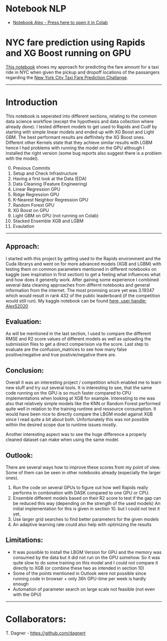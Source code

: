 # Notebook NLP
* [Notebook Alex - Press here to open it in Colab](https://colab.research.google.com/github/AlexSperka/BigData_Project/blob/master/BigData_A.Sperka.ipynb)

# NYC fare prediction using Rapids and XG Boost running on GPU

[This notebook](TBD) shows my approach for predicting the fare amount for a taxi ride in NYC when given the pickup and dropoff locations of the passangers regarding the [New York City Taxi Fare Prediction Challange]( https://www.kaggle.com/c/new-york-city-taxi-fare-prediction).



---
# Introduction

This notebook is seperated into different sections, relating to the common data science workflow (except the hypothesis and data collection where already done). I tested different models to get used to Rapids and Cudf by starting with simple linear models and ended up with XG Boost and Light GBM. The best performant results are deffinitely the XG Boost ones. Different other Kernels state that they achieve similar results with LGBM hence I had problems with running the model on the GPU although I installed the right version (some bug reports also suggest there is a problem with the model).


0.   Previous Commits
1.   Setup and Check Infrastructure
2.   Having a first look at the Data (EDA)
3.   Data Cleaning (Feature Engineering)
4.   Linear Regression GPU
5.   Ridge Regression GPU
6.   K-Nearest Neighbor Regression GPU
7.   Random Forest GPU
8.   XG Boost on GPU
9.   Light GBM on GPU (not running on Colab)
10.   Stacked Ensemble XGB and LGBM
11.   Evaulation

---

## Approach:

I started with this project by getting used to the Rapids environment and the Cuda librarys and went on for more advanced models (XGB and LGBM) with testing them on common parameters mentioned in different notebooks on kaggle (see inspiration in first section) to get a feeling what influences what and how does it generelly work. After gaining some experience I combined several data cleaning approaches from differnt notebooks and general information from the internet. The most promising score yet was 3.19347 which would result in rank 432 of the public leaderboard (if the competition would still run). My kaggle notebook can be found [here, user handle: AlexS2020](https://www.kaggle.comrapdis-and-xg-boost-running-on-gpu)


## Evaluation:
As will be mentioned in the last section, I used to compare the different RMSE and R2 score values of different models as well as uploading the submission files to get a direct comperision via the score. Last step to evaluate are the confusion_matrices to see how many false positive/negative and true postivie/negative there are.

## Conclusion:
Overall it was an interesting project / competition which enabled me to learn new stuff and try out several tools. It is interesting to see, that the same code running on the GPU is so much faster compared to CPU implementations when looking at XGB for example. Interesting to me was also that relatively simple models like the KNN or Random Forest performed quite well in relation to the training runtime and ressource consumption. It would have been nice to directly compare the LBGM model against XGB since I read quite a bit about both. Unfortunately this was not possible within the desired scope due to runtime issues mostly. 

Another interesting aspect was to see the huge difference a properly cleaned dataset can make when using the same model.


## Outlook:
There are several ways how to improve these scores from my point of view. Some of them can be seen in other notebooks already (especially the larger ones).

1.   Run the code on several GPUs to figure out how well Rapids really performs in combination with DASK compared to one GPU or CPU.
2.   Ensemble different models based on their R2 score to test if the gap can be reduced this way (depending on the strength of the used models) An initial implementation for this is given in section 10. but I could not test it yet,
3.   Use larger grid searches to find better parameters for the given models
4.   An adaptive learning rate could also help with optimizing the results

## Limitations:
- It was possible to install the LBGM Version for GPU and the memory was consumed by the data but it did not run on the GPU somehow. So it was quite slow to do some training on this model and I could not compare it directly to XGB (or combine these two as intended in section 10)
- Some of the points mentioned in Outlook were not possible since running code in browser + only 36h GPU-time per week is hardly enough
- Automation of parameter search on large scale not feasible (not even with the GPU)

---

# Collaborators:
T. Dagner - https://github.com/dagnert
